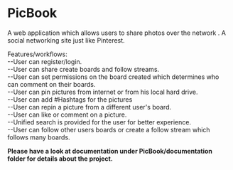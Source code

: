 PicBook
=======

A web application which allows users to share photos over the network . A social networking site just like Pinterest.

Features/workflows:<br/>
--User can register/login.<br/>
--User can share create boards and follow streams.<br/>
--User can set permissions on the board created which determines who can comment on their boards.<br/>
--User can pin pictures from internet or from his local hard drive.<br/>
--User can add #Hashtags for the pictures<br/>
--User can repin a picture from a different user's board.<br/>
--User can like or comment on a picture.<br/>
--Unified search is provided for the user for better experience.<br/>
--User can follow other users boards or create a follow stream which follows many boards.</br>

<b>Please have a look at documentation under PicBook/documentation folder for details about the project.<b><br/>


